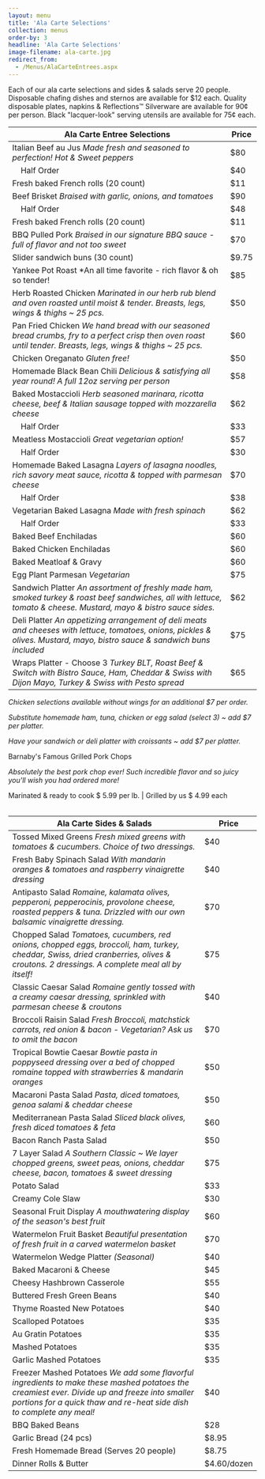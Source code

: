 ```yaml
---
layout: menu
title: 'Ala Carte Selections'
collection: menus
order-by: 3
headline: 'Ala Carte Selections'
image-filename: ala-carte.jpg
redirect_from:
  - /Menus/AlaCarteEntrees.aspx
---
```


Each of our ala carte selections and sides & salads serve 20 people. Disposable
chafing dishes and sternos are available for \$12 each. Quality disposable
plates, napkins & Reflections™ Silverware are available for 90¢ per person.
Black "lacquer-look" serving utensils are available for 75¢ each.

| Ala Carte Entree Selections                                                                                                                                               | Price  |
| ------------------------------------------------------------------------------------------------------------------------------------------------------------------------- | ------ |
| Italian Beef au Jus _Made fresh and seasoned to perfection! Hot & Sweet peppers_                                                                                          | \$80   |
| &nbsp;&nbsp;&nbsp;&nbsp;Half Order                                                                                                                                        | \$40   |
| Fresh baked French rolls (20 count)                                                                                                                                       | \$11   |
| Beef Brisket _Braised with garlic, onions, and tomatoes_                                                                                                                  | \$90   |
| &nbsp;&nbsp;&nbsp;&nbsp;Half Order                                                                                                                                        | \$48   |
| Fresh baked French rolls (20 count)                                                                                                                                       | \$11   |
| BBQ Pulled Pork _Braised in our signature BBQ sauce - full of flavor and not too sweet_                                                                                   | \$70   |
| Slider sandwich buns (30 count)                                                                                                                                           | \$9.75 |
| Yankee Pot Roast \*An all time favorite - rich flavor & oh so tender!                                                                                                     | \$85   |
| Herb Roasted Chicken _Marinated in our herb rub blend and oven roasted until moist & tender. Breasts, legs, wings & thighs ~ 25 pcs._                                     | \$50   |
| Pan Fried Chicken _We hand bread with our seasoned bread crumbs, fry to a perfect crisp then oven roast until tender. Breasts, legs, wings & thighs ~ 25 pcs._            | \$60   |
| Chicken Oreganato _Gluten free!_                                                                                                                                          | \$50   |
| Homemade Black Bean Chili _Delicious & satisfying all year round! A full 12oz serving per person_                                                                         | \$58   |
| Baked Mostaccioli _Herb seasoned marinara, ricotta cheese, beef & Italian sausage topped with mozzarella cheese_                                                          | \$62   |
| &nbsp;&nbsp;&nbsp;&nbsp;Half Order                                                                                                                                        | \$33   |
| Meatless Mostaccioli _Great vegetarian option!_                                                                                                                           | \$57   |
| &nbsp;&nbsp;&nbsp;&nbsp;Half Order                                                                                                                                        | \$30   |
| Homemade Baked Lasagna _Layers of lasagna noodles, rich savory meat sauce, ricotta & topped with parmesan cheese_                                                         | \$70   |
| &nbsp;&nbsp;&nbsp;&nbsp;Half Order                                                                                                                                        | \$38   |
| Vegetarian Baked Lasagna _Made with fresh spinach_                                                                                                                        | \$62   |
| &nbsp;&nbsp;&nbsp;&nbsp;Half Order                                                                                                                                        | \$33   |
| Baked Beef Enchiladas                                                                                                                                                     | \$60   |
| Baked Chicken Enchiladas                                                                                                                                                  | \$60   |
| Baked Meatloaf & Gravy                                                                                                                                                    | \$60   |
| Egg Plant Parmesan _Vegetarian_                                                                                                                                           | \$75   |
| Sandwich Platter _An assortment of freshly made ham, smoked turkey & roast beef sandwiches, all with lettuce, tomato & cheese. Mustard, mayo & bistro sauce sides._       | \$62   |
| Deli Platter _An appetizing arrangement of deli meats and cheeses with lettuce, tomatoes, onions, pickles & olives. Mustard, mayo, bistro sauce & sandwich buns included_ | \$75   |
| Wraps Platter - Choose 3 _Turkey BLT, Roast Beef & Switch with Bistro Sauce, Ham, Cheddar & Swiss with Dijon Mayo, Turkey & Swiss with Pesto spread_                      | \$65   |

_Chicken selections available without wings for an additional \$7 per order._

_Substitute homemade ham, tuna, chicken or egg salad (select 3) ~ add \$7 per
platter._

_Have your sandwich or deli platter with croissants ~ add \$7 per platter._

Barnaby's Famous Grilled Pork Chops

_Absolutely the best pork chop ever! Such incredible flavor and so juicy you'll
wish you had ordered more!_

Marinated & ready to cook $ 5.99 per lb. | Grilled by us $ 4.99 each
<br /><br />

| Ala Carte Sides & Salads                                                                                                                                                                                              | Price        |
| --------------------------------------------------------------------------------------------------------------------------------------------------------------------------------------------------------------------- | ------------ |
| Tossed Mixed Greens _Fresh mixed greens with tomatoes & cucumbers. Choice of two dressings._                                                                                                                          | \$40         |
| Fresh Baby Spinach Salad _With mandarin oranges & tomatoes and raspberry vinaigrette dressing_                                                                                                                        | \$40         |
| Antipasto Salad _Romaine, kalamata olives, pepperoni, pepperocinis, provolone cheese, roasted peppers & tuna. Drizzled with our own balsamic vinaigrette dressing._                                                   | \$70         |
| Chopped Salad _Tomatoes, cucumbers, red onions, chopped eggs, broccoli, ham, turkey, cheddar, Swiss, dried cranberries, olives & croutons. 2 dressings. A complete meal all by itself!_                               | \$75         |
| Classic Caesar Salad _Romaine gently tossed with a creamy caesar dressing, sprinkled with parmesan cheese & croutons_                                                                                                 | \$40         |
| Broccoli Raisin Salad _Fresh Broccoli, matchstick carrots, red onion & bacon - Vegetarian? Ask us to omit the bacon_                                                                                                  | \$70         |
| Tropical Bowtie Caesar _Bowtie pasta in poppyseed dressing over a bed of chopped romaine topped with strawberries & mandarin oranges_                                                                                 | \$50         |
| Macaroni Pasta Salad _Pasta, diced tomatoes, genoa salami & cheddar cheese_                                                                                                                                           | \$50         |
| Mediterranean Pasta Salad _Sliced black olives, fresh diced tomatoes & feta_                                                                                                                                          | \$60         |
| Bacon Ranch Pasta Salad                                                                                                                                                                                               | \$50         |
| 7 Layer Salad _A Southern Classic ~ We layer chopped greens, sweet peas, onions, cheddar cheese, bacon, tomatoes & sweet dressing_                                                                                    | \$75         |
| Potato Salad                                                                                                                                                                                                          | \$33         |
| Creamy Cole Slaw                                                                                                                                                                                                      | \$30         |
| Seasonal Fruit Display _A mouthwatering display of the season's best fruit_                                                                                                                                           | \$60         |
| Watermelon Fruit Basket _Beautiful presentation of fresh fruit in a carved watermelon basket_                                                                                                                         | \$70         |
| Watermelon Wedge Platter _(Seasonal)_                                                                                                                                                                                 | \$40         |
| Baked Macaroni & Cheese                                                                                                                                                                                               | \$45         |
| Cheesy Hashbrown Casserole                                                                                                                                                                                            | \$55         |
| Buttered Fresh Green Beans                                                                                                                                                                                            | \$40         |
| Thyme Roasted New Potatoes                                                                                                                                                                                            | \$40         |
| Scalloped Potatoes                                                                                                                                                                                                    | \$35         |
| Au Gratin Potatoes                                                                                                                                                                                                    | \$35         |
| Mashed Potatoes                                                                                                                                                                                                       | \$35         |
| Garlic Mashed Potatoes                                                                                                                                                                                                | \$35         |
| Freezer Mashed Potatoes _We add some flavorful ingredients to make these mashed potatoes the creamiest ever. Divide up and freeze into smaller portions for a quick thaw and re-heat side dish to complete any meal!_ | \$40         |
| BBQ Baked Beans                                                                                                                                                                                                       | \$28         |
| Garlic Bread (24 pcs)                                                                                                                                                                                                 | \$8.95       |
| Fresh Homemade Bread (Serves 20 people)                                                                                                                                                                               | \$8.75       |
| Dinner Rolls & Butter                                                                                                                                                                                                 | \$4.60/dozen |
